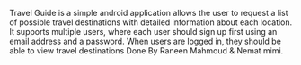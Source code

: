Travel Guide is a simple android application allows the user to request a list of possible travel destinations with detailed information about each location. It supports multiple users, where each user should sign up first using an email address and a password. When users are logged in, they should be able to view travel destinations
Done By Raneen Mahmoud & Nemat mimi.
